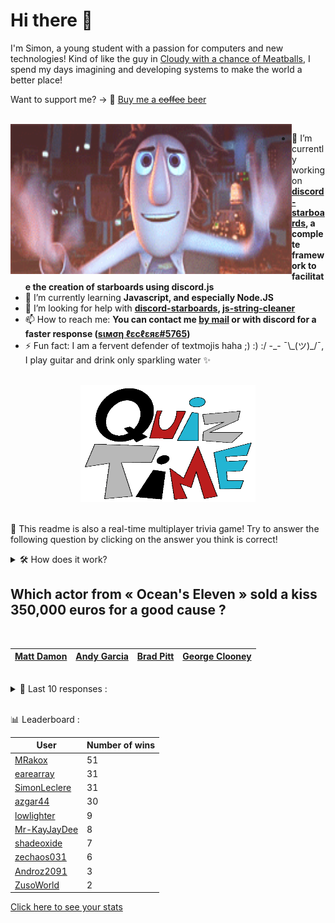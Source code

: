 # Hi there 👋

I'm Simon, a young student with a passion for computers and new technologies!
Kind of like the guy in [Cloudy with a chance of Meatballs](https://www.youtube.com/watch?v=dQw4w9WgXcQ), I spend my days imagining and developing systems to make the world a better place!

Want to support me? -> 🍺 [Buy me a ~~coffee~~ beer](https://www.buymeacoffee.com/SimonLeclere)

<br>

<img width="450" height="240" src="./assets/cloudyWithAChanceOfMeatBalls.gif" align=left>

- 🔭 I’m currently working on **[discord-starboards](https://github.com/SimonLeclere/discord-starboards), a complete framework to facilitate the creation of starboards using discord.js**
- 🌱 I’m currently learning **Javascript, and especially Node.JS**
- 🤔 I’m looking for help with **[discord-starboards](https://github.com/SimonLeclere/discord-starboards), [js-string-cleaner](https://github.com/SimonLeclere/Js-String-Cleaner)**
- 📫 How to reach me: **You can contact me [by mail](mailto:simon-leclere@orange.fr) or with discord for a faster response ([sιмση ℓεcℓεяε#5765](https://discord.com/invite/U2VGrkT))**
- ⚡ Fun fact: I am a fervent defender of textmojis haha ;) :) :/ -\_- ¯\\\_(ツ)\_/¯, I play guitar and drink only sparkling water ✨

<br>

<center><img width="280" height="187" src="./assets/quizTime.gif"></center>

<br>

🎲 This readme is also a real-time multiplayer trivia game! Try to answer the following question by clicking on the answer you think is correct!
<details>
  <summary>🛠️ How does it work?</summary>
  Each answer is a link to a pre-filled issue. When you press "Submit new issue", it triggers a Github action workflow that compares your answer with the correct answer, finds a new question and updates the readme.md file. Not bad huh?! This whole process only takes about 20 seconds!
</details>

## Which actor from « Ocean's Eleven » sold a kiss 350,000 euros for a good cause ?

<br>

| [Matt Damon](https://github.com/SimonLeclere/SimonLeclere/issues/new?title=quiz%7C152%7CMatt%20Damon&body=Just%20click%20'Submit%20new%20issue'.) | [Andy Garcia](https://github.com/SimonLeclere/SimonLeclere/issues/new?title=quiz%7C152%7CAndy%20Garcia&body=Just%20click%20'Submit%20new%20issue'.) | [Brad Pitt](https://github.com/SimonLeclere/SimonLeclere/issues/new?title=quiz%7C152%7CBrad%20Pitt&body=Just%20click%20'Submit%20new%20issue'.) | [George Clooney](https://github.com/SimonLeclere/SimonLeclere/issues/new?title=quiz%7C152%7CGeorge%20Clooney&body=Just%20click%20'Submit%20new%20issue'.) |
| - | - | - | - | 

<br>

<details>
  <summary>📒 Last 10 responses :</summary>

- **SimonLeclere** answered **Kalifornia** to `During the filming of which film did Brad fall in love with Angelina Jolie ?` (Wrong answer)
- **Androz2091** answered **Innsbruck** to `Which Austrian city crossed by the Inn is the capital of Tyrol ?` (Good answer)
- **SimonLeclere** answered **Czechoslovakia** to `Which country lost about fifteen percent of its population between 1939 and 1945 ?` (Wrong answer)
- **SimonLeclere** answered **Bolt** to `What was the first application created by Instagram after its launch ?` (Good answer)
- **SimonLeclere** answered **Henri Leconte** to `What fake millionaire and true maestro did girls drunk in 2003 ?` (Wrong answer)
- **SimonLeclere** answered **Barack Obama** to `Which American president expressed his deep thanks for the efforts led by China ?` (Wrong answer)
- **SimonLeclere** answered **1984** to `What year was Britney Spears born in Mississippi ?` (Wrong answer)
- **SimonLeclere** answered **John Travolta** to `To which sex symbol of the 1970s is actress Kelly Preston married ?` (Good answer)
- **SimonLeclere** answered **Choc** to `From which magazine did the nude show Christophe Dechavanne obtain the withdrawal in 2006 ?` (Good answer)
- **SimonLeclere** answered **30** to `How much is there in the world of different flavors of Fanta ?` (Wrong answer)

</details>

<br>

📊 Leaderboard :

| User | Number of wins |
|-|-|
| [MRakox](https://github.com/MRakox) | 51 |
| [earearray](https://github.com/earearray) | 31 |
| [SimonLeclere](https://github.com/SimonLeclere) | 31 |
| [azgar44](https://github.com/azgar44) | 30 |
| [lowlighter](https://github.com/lowlighter) | 9 |
| [Mr-KayJayDee](https://github.com/Mr-KayJayDee) | 8 |
| [shadeoxide](https://github.com/shadeoxide) | 7 |
| [zechaos031](https://github.com/zechaos031) | 6 |
| [Androz2091](https://github.com/Androz2091) | 3 |
| [ZusoWorld](https://github.com/ZusoWorld) | 2 |

[Click here to see your stats](https://github.com/SimonLeclere/SimonLeclere/issues/new?title=MyStats&body=Just%20click%20%27Submit%20new%20issue%27.)
